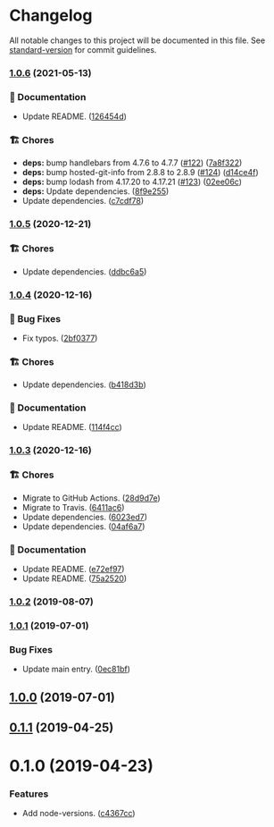 # Changelog

All notable changes to this project will be documented in this file. See [standard-version](https://github.com/conventional-changelog/standard-version) for commit guidelines.

### [1.0.6](https://github.com/darkobits/node-versions/compare/v1.0.5...v1.0.6) (2021-05-13)


### 📖 Documentation

* Update README. ([126454d](https://github.com/darkobits/node-versions/commit/126454d4a0141b12119825ed50872e142fe78c55))


### 🏗 Chores

* **deps:** bump handlebars from 4.7.6 to 4.7.7 ([#122](https://github.com/darkobits/node-versions/issues/122)) ([7a8f322](https://github.com/darkobits/node-versions/commit/7a8f322abf8c8c639cacd9a147f7cc8936877ece))
* **deps:** bump hosted-git-info from 2.8.8 to 2.8.9 ([#124](https://github.com/darkobits/node-versions/issues/124)) ([d14ce4f](https://github.com/darkobits/node-versions/commit/d14ce4ffef9640434e6dce9ebafb8b6eb39bc496))
* **deps:** bump lodash from 4.17.20 to 4.17.21 ([#123](https://github.com/darkobits/node-versions/issues/123)) ([02ee06c](https://github.com/darkobits/node-versions/commit/02ee06c52157f7c8d0d6cfc2fc65da1984581e72))
* **deps:** Update dependencies. ([8f9e255](https://github.com/darkobits/node-versions/commit/8f9e255ecc7de4091842d20bcc7844ea2deb3ee8))
* Update dependencies. ([c7cdf78](https://github.com/darkobits/node-versions/commit/c7cdf7861ddcfdd2d305a371d6aa695ea778617c))

### [1.0.5](https://github.com/darkobits/node-versions/compare/v1.0.4...v1.0.5) (2020-12-21)


### 🏗 Chores

* Update dependencies. ([ddbc6a5](https://github.com/darkobits/node-versions/commit/ddbc6a5b4a6d8dfa83226138bd814ff00e2aab45))

### [1.0.4](https://github.com/darkobits/node-versions/compare/v1.0.3...v1.0.4) (2020-12-16)


### 🐞 Bug Fixes

* Fix typos. ([2bf0377](https://github.com/darkobits/node-versions/commit/2bf0377dce38ac840a93fa89d3c91f538d125cb4))


### 🏗 Chores

* Update dependencies. ([b418d3b](https://github.com/darkobits/node-versions/commit/b418d3b50254f0714fee1da631bd75b49b007e6f))


### 📖 Documentation

* Update README. ([114f4cc](https://github.com/darkobits/node-versions/commit/114f4cc3659bde01aed516965f683a3c6eb59ac9))

### [1.0.3](https://github.com/darkobits/node-versions/compare/v1.0.2...v1.0.3) (2020-12-16)


### 🏗 Chores

* Migrate to GitHub Actions. ([28d9d7e](https://github.com/darkobits/node-versions/commit/28d9d7e1e08941f82b1930b2e66e03d227830076))
* Migrate to Travis. ([6411ac6](https://github.com/darkobits/node-versions/commit/6411ac6da6e2af4ea09017f916f1be4a64a23122))
* Update dependencies. ([6023ed7](https://github.com/darkobits/node-versions/commit/6023ed7e8902727e8eb7e633979b67bbbaf82d42))
* Update dependencies. ([04af6a7](https://github.com/darkobits/node-versions/commit/04af6a7d1784233d0eebd15cc90f85f55ca2d6b4))


### 📖 Documentation

* Update README. ([e72ef97](https://github.com/darkobits/node-versions/commit/e72ef970479cc9af8e17b4a4b1de2b5e13fb6123))
* Update README. ([75a2520](https://github.com/darkobits/node-versions/commit/75a2520869e8224f20c5fa93377416849f1f7c93))

### [1.0.2](https://github.com/darkobits/node-versions/compare/v1.0.1...v1.0.2) (2019-08-07)

### [1.0.1](https://github.com/darkobits/node-versions/compare/v1.0.0...v1.0.1) (2019-07-01)


### Bug Fixes

* Update main entry. ([0ec81bf](https://github.com/darkobits/node-versions/commit/0ec81bf))



## [1.0.0](https://github.com/darkobits/node-versions/compare/v0.1.1...v1.0.0) (2019-07-01)



## [0.1.1](https://github.com/darkobits/node-versions/compare/v0.1.0...v0.1.1) (2019-04-25)



# 0.1.0 (2019-04-23)


### Features

* Add node-versions. ([c4367cc](https://github.com/darkobits/node-versions/commit/c4367cc))
